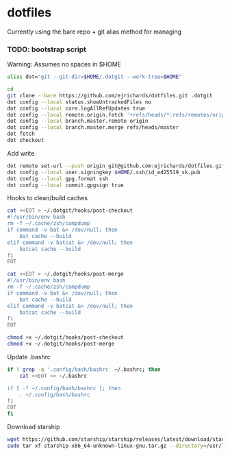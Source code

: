 # dotfiles
Currently using the bare repo + git alias method for managing

### TODO: bootstrap script
Warning: Assumes no spaces in $HOME
```bash
alias dot="git --git-dir=$HOME/.dotgit --work-tree=$HOME"

cd
git clone --bare https://github.com/ejrichards/dotfiles.git .dotgit
dot config --local status.showUntrackedFiles no
dot config --local core.logAllRefUpdates true
dot config --local remote.origin.fetch '+refs/heads/*:refs/remotes/origin/*'
dot config --local branch.master.remote origin
dot config --local branch.master.merge refs/heads/master
dot fetch
dot checkout
```

Add write
```bash
dot remote set-url --push origin git@github.com:ejrichards/dotfiles.git
dot config --local user.signingkey $HOME/.ssh/id_ed25519_sk.pub
dot config --local gpg.format ssh
dot config --local commit.gpgsign true
```

Hooks to clean/build caches
```bash
cat <<EOT > ~/.dotgit/hooks/post-checkout
#!/usr/bin/env bash
rm -f ~/.cache/zsh/compdump
if command -v bat &> /dev/null; then
	bat cache --build
elif command -v batcat &> /dev/null; then
	batcat cache --build
fi
EOT

cat <<EOT > ~/.dotgit/hooks/post-merge
#!/usr/bin/env bash
rm -f ~/.cache/zsh/compdump
if command -v bat &> /dev/null; then
	bat cache --build
elif command -v batcat &> /dev/null; then
	batcat cache --build
fi
EOT

chmod +x ~/.dotgit/hooks/post-checkout
chmod +x ~/.dotgit/hooks/post-merge
```

Update .bashrc
```bash
if ! grep -q '.config/bash/bashrc' ~/.bashrc; then
    cat <<EOT >> ~/.bashrc

if [ -f ~/.config/bash/bashrc ]; then
    . ~/.config/bash/bashrc
fi
EOT
fi
```

Download starship
```bash
wget https://github.com/starship/starship/releases/latest/download/starship-x86_64-unknown-linux-gnu.tar.gz
sudo tar xf starship-x86_64-unknown-linux-gnu.tar.gz --directory=/usr/local/bin --no-same-owner
```
